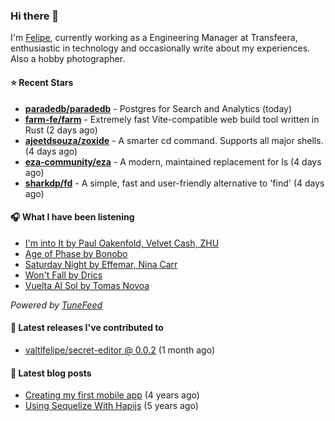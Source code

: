 ### Hi there 👋

I'm [Felipe](https://felipevm.com), currently working as a Engineering Manager at Transfeera, enthusiastic in technology and occasionally write about my experiences. Also a hobby photographer.

#### ⭐ Recent Stars
- **[paradedb/paradedb](https://github.com/paradedb/paradedb)** - Postgres for Search and Analytics (today)
- **[farm-fe/farm](https://github.com/farm-fe/farm)** - Extremely fast Vite-compatible web build tool written in Rust (2 days ago)
- **[ajeetdsouza/zoxide](https://github.com/ajeetdsouza/zoxide)** - A smarter cd command. Supports all major shells. (4 days ago)
- **[eza-community/eza](https://github.com/eza-community/eza)** - A modern, maintained replacement for ls (4 days ago)
- **[sharkdp/fd](https://github.com/sharkdp/fd)** - A simple, fast and user-friendly alternative to &#39;find&#39; (4 days ago)

#### 🎧 What I have been listening
- [I&#39;m into It by Paul Oakenfold, Velvet Cash, ZHU](https://open.spotify.com/track/2cNgIYARHDDUrFsguos6Bo)
- [Age of Phase by Bonobo](https://open.spotify.com/track/0xIo8d1CLxARzQhaZwJ1RM)
- [Saturday Night by Effemar, Nina Carr](https://open.spotify.com/track/1SWC2QO7JQJdRH7QqFy3vl)
- [Won&#39;t Fall by Drics](https://open.spotify.com/track/6qSeyDQjR9cBtopcSS626e)
- [Vuelta Al Sol by Tomas Novoa](https://open.spotify.com/track/2Tc7bA1t9DaphQLjpOUfJf)

_Powered by [TuneFeed](https://tunefeed.app?ref=valtlfelipe-gh-profile)_ 

#### 🚀 Latest releases I've contributed to


- [valtlfelipe/secret-editor @ 0.0.2](https://github.com/valtlfelipe/secret-editor/releases/tag/0.0.2) (1 month ago)

#### 📄 Latest blog posts
- [Creating my first mobile app](https://felipevm.com/posts/creating-my-first-mobile-app/) (4 years ago)
- [Using Sequelize With Hapijs](https://felipevm.com/posts/using-sequelize-with-hapijs/) (5 years ago)
